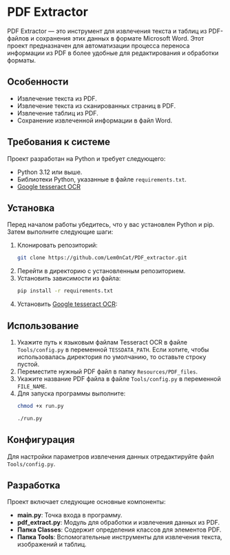 # PDF Extractor

PDF Extractor — это инструмент для извлечения текста и таблиц из PDF-файлов и сохранения этих данных в формате Microsoft Word. Этот проект предназначен для автоматизации процесса переноса информации из PDF в более удобные для редактирования и обработки форматы.

## Особенности

- Извлечение текста из PDF.
- Извлечение текста из сканированных страниц в PDF.
- Извлечение таблиц из PDF.
- Сохранение извлеченной информации в файл Word.

## Требования к системе

Проект разработан на Python и требует следующего:
- Python 3.12 или выше.
- Библиотеки Python, указанные в файле `requirements.txt`.
- [Google tesseract OCR](https://github.com/tesseract-ocr/tesseract)

## Установка

Перед началом работы убедитесь, что у вас установлен Python и pip. Затем выполните следующие шаги:

1. Клонировать репозиторий:
   ```bash
   git clone https://github.com/Lem0nCat/PDF_extractor.git
   ```
2. Перейти в директорию с установленным репозиторием.
3. Установить зависимости из файла:
   ```bash
   pip install -r requirements.txt
   ```
4. Установить [Google tesseract OCR](https://github.com/tesseract-ocr/tesseract):

## Использование

1. Укажите путь к языковым файлам Tesseract OCR в файле `Tools/config.py` в переменной `TESSDATA_PATH`. Если хотите, чтобы использовалась директория по умолчанию, то оставьте строку пустой.
2. Переместите нужный PDF файл в папку `Resources/PDF_files`.
3. Укажите название PDF файла в файле `Tools/config.py` в переменной `FILE_NAME`.
4. Для запуска программы выполните:
   ```bash
   chmod +x run.py
   ```
   ```bash
   ./run.py
   ```

## Конфигурация

Для настройки параметров извлечения данных отредактируйте файл `Tools/config.py`.

## Разработка

Проект включает следующие основные компоненты:

* **main.py**: Точка входа в программу.
* **pdf_extract.py**: Модуль для обработки и извлечения данных из PDF.
* **Папка Classes**: Содержит определения классов для элементов PDF.
* **Папка Tools**: Вспомогательные инструменты для извлечения текста, изображений и таблиц.
